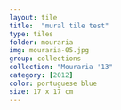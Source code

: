 ```yaml
---
layout: tile
title:  "mural tile test"
type: tiles
folder: mouraria
img: mouraria-05.jpg
group: collections
collection: "Mouraria '13"
category: [2012]
color: portuguese blue
size: 17 x 17 cm
---
```




